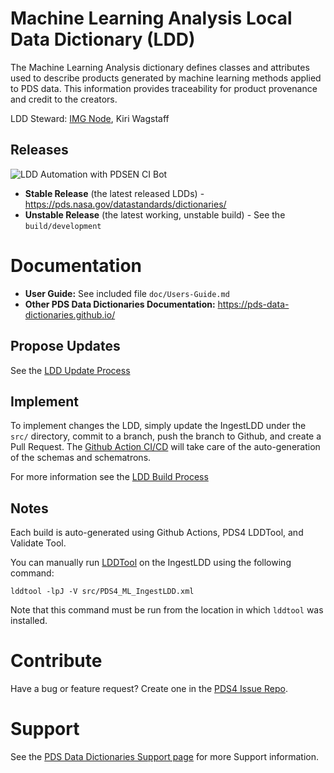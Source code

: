 # Machine Learning Analysis Local Data Dictionary (LDD)

The Machine Learning Analysis dictionary defines classes and
attributes used to describe products generated by machine learning
methods applied to PDS data.  This information provides traceability
for product provenance and credit to the creators.

LDD Steward: [IMG Node](https://pds-imaging.jpl.nasa.gov/), Kiri Wagstaff

## Releases

![LDD Automation with PDSEN CI Bot](https://github.com/pds-data-dictionaries/ldd-ml/workflows/LDD%20Automation%20with%20PDSEN%20CI%20Bot/badge.svg)

* **Stable Release** (the latest released LDDs) - https://pds.nasa.gov/datastandards/dictionaries/
* **Unstable Release** (the latest working, unstable build) - See the `build/development` 

# Documentation

* **User Guide:** See included file `doc/Users-Guide.md`
* **Other PDS Data Dictionaries Documentation:** https://pds-data-dictionaries.github.io/

## Propose Updates

See the [LDD Update Process](https://pds-data-dictionaries.github.io/development/ldd-update.html)

## Implement

To implement changes the LDD, simply update the IngestLDD under the `src/` directory, commit to a branch, push the branch to Github, and create a Pull Request. The [Github Action CI/CD](https://pds-data-dictionaries.github.io/development/ldd-build.html) will take care of the auto-generation of the schemas and schematrons.

For more information see the [LDD Build Process](https://pds-data-dictionaries.github.io/development/ldd-build.html)

## Notes

Each build is auto-generated using Github Actions, PDS4 LDDTool, and Validate Tool.

You can manually run [LDDTool](https://nasa-pds.github.io/pds4-information-model/model-lddtool/index.html) on the IngestLDD using the following command:
```
lddtool -lpJ -V src/PDS4_ML_IngestLDD.xml
```
Note that this command must be run from the location in which `lddtool` was installed.

# Contribute

Have a bug or feature request? Create one in the [PDS4 Issue Repo](https://github.com/pds-data-dictionaries/PDS4-LDD-Issue-Repo/issues/new/choose).


# Support

See the [PDS Data Dictionaries Support page](https://pds-data-dictionaries.github.io/support/contribute.html) for more Support information.
